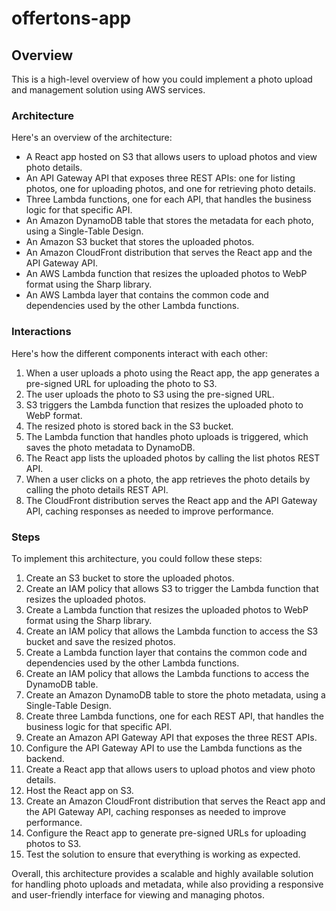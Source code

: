 # offertons-app
## Overview

This is a high-level overview of how you could implement a photo upload and management solution using AWS services.

### Architecture

Here's an overview of the architecture:

- A React app hosted on S3 that allows users to upload photos and view photo details.
- An API Gateway API that exposes three REST APIs: one for listing photos, one for uploading photos, and one for retrieving photo details.
- Three Lambda functions, one for each API, that handles the business logic for that specific API.
- An Amazon DynamoDB table that stores the metadata for each photo, using a Single-Table Design.
- An Amazon S3 bucket that stores the uploaded photos.
- An Amazon CloudFront distribution that serves the React app and the API Gateway API.
- An AWS Lambda function that resizes the uploaded photos to WebP format using the Sharp library.
- An AWS Lambda layer that contains the common code and dependencies used by the other Lambda functions.

### Interactions

Here's how the different components interact with each other:

1. When a user uploads a photo using the React app, the app generates a pre-signed URL for uploading the photo to S3.
2. The user uploads the photo to S3 using the pre-signed URL.
3. S3 triggers the Lambda function that resizes the uploaded photo to WebP format.
4. The resized photo is stored back in the S3 bucket.
5. The Lambda function that handles photo uploads is triggered, which saves the photo metadata to DynamoDB.
6. The React app lists the uploaded photos by calling the list photos REST API.
7. When a user clicks on a photo, the app retrieves the photo details by calling the photo details REST API.
8. The CloudFront distribution serves the React app and the API Gateway API, caching responses as needed to improve performance.

### Steps

To implement this architecture, you could follow these steps:

1. Create an S3 bucket to store the uploaded photos.
2. Create an IAM policy that allows S3 to trigger the Lambda function that resizes the uploaded photos.
3. Create a Lambda function that resizes the uploaded photos to WebP format using the Sharp library.
4. Create an IAM policy that allows the Lambda function to access the S3 bucket and save the resized photos.
5. Create a Lambda function layer that contains the common code and dependencies used by the other Lambda functions.
6. Create an IAM policy that allows the Lambda functions to access the DynamoDB table.
7. Create an Amazon DynamoDB table to store the photo metadata, using a Single-Table Design.
8. Create three Lambda functions, one for each REST API, that handles the business logic for that specific API.
9. Create an Amazon API Gateway API that exposes the three REST APIs.
10. Configure the API Gateway API to use the Lambda functions as the backend.
11. Create a React app that allows users to upload photos and view photo details.
12. Host the React app on S3.
13. Create an Amazon CloudFront distribution that serves the React app and the API Gateway API, caching responses as needed to improve performance.
14. Configure the React app to generate pre-signed URLs for uploading photos to S3.
15. Test the solution to ensure that everything is working as expected.

Overall, this architecture provides a scalable and highly available solution for handling photo uploads and metadata, while also providing a responsive and user-friendly interface for viewing and managing photos.
